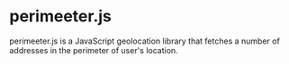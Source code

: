 perimeeter.js
=============

perimeeter.js is a JavaScript geolocation library that fetches a number of addresses in the perimeter of user's location.
